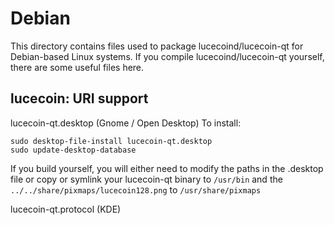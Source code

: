 
Debian
====================
This directory contains files used to package lucecoind/lucecoin-qt
for Debian-based Linux systems. If you compile lucecoind/lucecoin-qt yourself, there are some useful files here.

## lucecoin: URI support ##


lucecoin-qt.desktop  (Gnome / Open Desktop)
To install:

	sudo desktop-file-install lucecoin-qt.desktop
	sudo update-desktop-database

If you build yourself, you will either need to modify the paths in
the .desktop file or copy or symlink your lucecoin-qt binary to `/usr/bin`
and the `../../share/pixmaps/lucecoin128.png` to `/usr/share/pixmaps`

lucecoin-qt.protocol (KDE)

